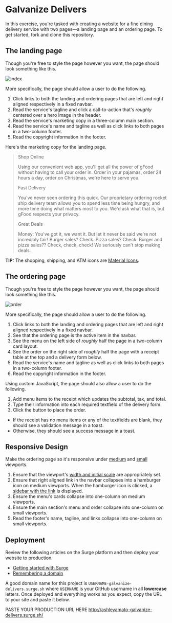 # Galvanize Delivers

In this exercise, you're tasked with creating a website for a fine dining delivery service with two pages—a landing page and an ordering page. To get started, fork and clone this repository.

## The landing page

Though you're free to style the page however you want, the page should look something like this.

![index](screenshots/index_large.png)

More specifically, the page should allow a user to do the following.

1. Click links to both the landing and ordering pages that are left and right aligned respectively in a fixed navbar.
1. Read the service's tagline and click a call-to-action that's _roughly_ centered over a hero image in the header.
1. Read the service's marketing copy in a three-column main section.
1. Read the service's name and tagline as well as click links to both pages in a two-column footer.
1. Read the copyright information in the footer.

Here's the marketing copy for the landing page.

> Shop Online
>
> Using our convenient web app, you'll get all the power of gFood without having to call your order in. Order in your pajamas, order 24 hours a day, order on Christmas, we're here to serve you.
>
> Fast Delivery
>
> You've never seen ordering this quick. Our proprietary ordering rocket ship delivery team allows you to spend less time being hungry, and more time doing what matters most to you. We'd ask what that is, but gFood respects your privacy.
>
> Great Deals
>
> Money: You've got it, we want it. But let it never be said we're not incredibly fair! Burger sales? Check. Pizza sales? Check. Burger and pizza sales?? Check, check, check! We seriously can't stop making deals.

**TIP:** The shopping, shipping, and ATM icons are [Material Icons](https://design.google.com/icons/).

## The ordering page

Though you're free to style the page however you want, the page should look something like this.

![order](screenshots/order_large.png)

More specifically, the page should allow a user to do the following.

1. Click links to both the landing and ordering pages that are left and right aligned respectively in a fixed navbar.
1. See that the ordering page is the active item in the navbar.
1. See the menu on the left side of _roughly_ half the page in a two-column card layout.
1. See the order on the right side of _roughly_ half the page with a receipt table at the top and a delivery form below.
1. Read the service's name and tagline as well as click links to both pages in a two-column footer.
1. Read the copyright information in the footer.

Using custom JavaScript, the page should also allow a user to do the following.

1. Add menu items to the receipt which updates the subtotal, tax, and total.
1. Type their information into each required textfield of the delivery form.
1. Click the button to place the order.
  - If the receipt has no menu items or any of the textfields are blank, they should see a validation message in a toast.
  - Otherwise, they should see a success message in a toast.

## Responsive Design

Make the ordering page so it's responsive under [medium](screenshots/order_medium.png) and [small](screenshots/order_small.png) viewports.

1. Ensure that the viewport's [width and initial scale](https://developer.mozilla.org/en-US/docs/Mozilla/Mobile/Viewport_meta_tag) are appropriately set.
1. Ensure that right aligned link in the navbar collapses into a hamburger icon on medium viewports. When the hamburger icon is clicked, a [sidebar with the link](screenshots/order_medium_sidebar.png) is displayed.
1. Ensure the menu's cards collapse into one-column on medium viewports.
1. Ensure the main section's menu and order collapse into one-column on small viewports.
1. Read the footer's name, tagline, and links collapse into one-column on small viewports.

## Deployment

Review the following articles on the Surge platform and then deploy your website to production.

- [Getting started with Surge](http://surge.sh/help/getting-started-with-surge)
- [Remembering a domain](http://surge.sh/help/remembering-a-domain)

A good domain name for this project is `USERNAME-galvanize-delivers.surge.sh` where `USERNAME` is your GitHub username in all **lowercase** letters. Once deployed and everything works as you expect, copy the URL to your site and paste it below.

PASTE YOUR PRODUCTION URL HERE
http://ashleyamato-galvanize-delivers.surge.sh/
